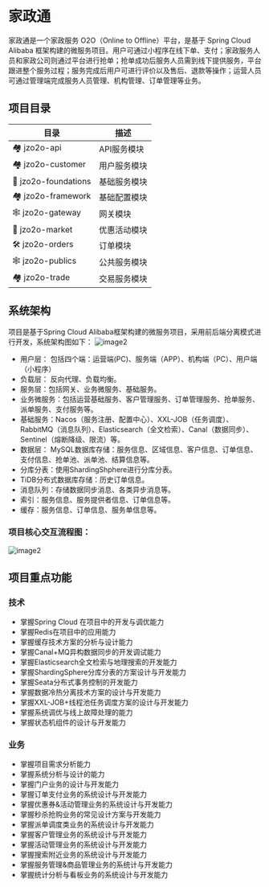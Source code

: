 # 家政通
家政通是一个家政服务 O2O（Online to Offline）平台，是基于 Spring Cloud Alibaba 框架构建的微服务项目。用户可通过小程序在线下单、支付；家政服务人员和家政公司则通过平台进行抢单；抢单成功后服务人员需到线下提供服务，平台跟进整个服务过程；服务完成后用户可进行评价以及售后、退款等操作；运营人员可通过管理端完成服务人员管理、机构管理、订单管理等业务。


## 项目目录
| 目录                                                                       | 描述      |
|--------------------------------------------------------------------------|---------|
| 🏘️ jzo2o-api   | API服务模块 |
| 🏘 jzo2o-customer | 用户服务模块  |
| 🔗 jzo2o-foundations | 基础服务模块  |
| 🏘️ jzo2o-framework | 基础配置模块  |
| 🕸️ jzo2o-gateway | 网关模块    |
| 🔗 jzo2o-market | 优惠活动模块  |
| 🛠 jzo2o-orders | 订单模块    |
| 🕸️ jzo2o-publics | 公共服务模块  |
| 🏘 jzo2o-trade                                                     | 交易服务模块  |


## 系统架构
项目是基于Spring Cloud Alibaba框架构建的微服务项目，采用前后端分离模式进行开发，系统架构图如下：
![image2](https://jzo2o-oss-001.oss-cn-hangzhou.aliyuncs.com/Jzo2o/%E5%B1%8F%E5%B9%95%E6%88%AA%E5%9B%BE%202024-07-19%20171601.jpg)
- 用户层：
  包括四个端：运营端(PC)、服务端（APP）、机构端（PC）、用户端（小程序）
- 负载层：
  反向代理、负载均衡。
- 服务层：包括网关、业务微服务、基础服务。
- 业务微服务：包括运营基础服务、客户管理服务、订单管理服务、抢单服务、派单服务、支付服务等。
- 基础服务：Nacos（服务注册、配置中心）、XXL-JOB（任务调度）、RabbitMQ（消息队列）、Elasticsearch（全文检索）、Canal（数据同步）、Sentinel（熔断降级、限流）等。
- 数据层：
  MySQL数据库存储：服务信息、区域信息、客户信息、订单信息、支付信息、抢单池、派单池、结算信息等。
- 分库分表：使用ShardingShphere进行分库分表。
- TiDB分布式数据库存储：历史订单信息。
- 消息队列：存储数据同步消息、各类异步消息等。
- 索引：服务信息、服务提供者信息、订单信息等。
- 缓存：服务信息、订单信息、服务单信息等。


### 项目核心交互流程图：
![image2](https://jzo2o-oss-001.oss-cn-hangzhou.aliyuncs.com/Jzo2o/%E6%B5%81%E7%A8%8B%E5%9B%BE.jpg)


## 项目重点功能
### 技术
- 掌握Spring Cloud 在项目中的开发与调优能力
- 掌握Redis在项目中的应用能力
- 掌握缓存技术方案的分析与设计能力
- 掌握Canal+MQ异构数据同步的开发调试能力
- 掌握Elasticsearch全文检索与地理搜索的开发能力
- 掌握ShardingSphere分库分表的方案设计与开发能力
- 掌握Seata分布式事务控制的开发能力
- 掌握数据冷热分离技术方案的设计与开发能力
- 掌握XXL-JOB+线程池任务调度方案的设计与开发能力
- 掌握系统调优与线上故障处理的能力
- 掌握状态机组件的设计与开发能力
### 业务
- 掌握项目需求分析能力
- 掌握系统分析与设计的能力
- 掌握门户业务的设计与开发能力
- 掌握订单支付业务的系统设计与开发能力
- 掌握优惠券&活动管理业务的系统设计与开发能力
- 掌握秒杀抢购业务的常见设计方案与开发能力
- 掌握派单调度类业务的系统设计与开发能力
- 掌握客户管理业务的系统设计与开发能力
- 掌握活动管理业务的系统设计与开发能力
- 掌握搜索附近业务的系统设计与开发能力
- 掌握服务管理&商品管理业务的系统计与开发能力
- 掌握统计分析与看板业务的系统设计与开发能力
